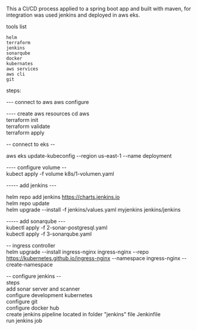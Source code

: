 This a CI/CD process applied to a spring boot app and built with maven, for integration was used jenkins 
and deployed in aws eks.

tools list

    helm 
    terraform
    jenkins
    sonarqube
    docker 
    kubernates
    aws services
    aws cli
    git

steps:

--- connect to aws
aws configure

---- create aws resources
cd aws    
terraform init  
terraform validate  
terraform apply 

-- connect to eks --  

aws eks update-kubeconfig --region us-east-1 --name deployment  

---- configure volume --    
kubect apply -f volume k8s/1-volumen.yaml   

----- add jenkins --- 

helm repo add jenkins https://charts.jenkins.io   
helm repo update    
helm upgrade --install -f jenkins/values.yaml myjenkins jenkins/jenkins   

----- add sonarqube ---   
kubectl apply -f 2-sonar-postgresql.yaml    
kubectl apply -f 3-sonarqube.yaml   

--  ingress controller    
helm upgrade --install ingress-nginx ingress-nginx --repo https://kubernetes.github.io/ingress-nginx --namespace ingress-nginx --create-namespace   


-- configure jenkins --   
steps  
  add sonar server and scanner   
  configure development kubernetes   
  configure git   
  configure docker hub    
  create jenkins pipeline located in folder "jenkins" file Jenkinfile   
  run jenkins job   
